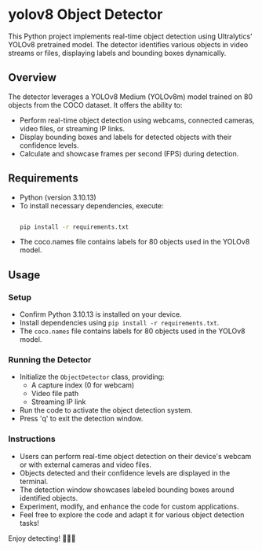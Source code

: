 # yolov8 Object Detector

This Python project implements real-time object detection using Ultralytics' YOLOv8 pretrained model. The detector identifies various objects in video streams or files, displaying labels and bounding boxes dynamically.

## Overview

The detector leverages a YOLOv8 Medium (YOLOv8m) model trained on 80 objects from the COCO dataset. It offers the ability to:

- Perform real-time object detection using webcams, connected cameras, video files, or streaming IP links.
- Display bounding boxes and labels for detected objects with their confidence levels.
- Calculate and showcase frames per second (FPS) during detection.

## Requirements

- Python (version 3.10.13)
- To install necessary dependencies, execute:
  ```bash

  pip install -r requirements.txt
- The coco.names file contains labels for 80 objects used in the YOLOv8 model.

## Usage

### Setup

- Confirm Python 3.10.13 is installed on your device.
- Install dependencies using `pip install -r requirements.txt`.
- The `coco.names` file contains labels for 80 objects used in the YOLOv8 model.

### Running the Detector

- Initialize the `ObjectDetector` class, providing:
  - A capture index (0 for webcam)
  - Video file path
  - Streaming IP link
- Run the code to activate the object detection system.
- Press 'q' to exit the detection window.

### Instructions

- Users can perform real-time object detection on their device's webcam or with external cameras and video files.
- Objects detected and their confidence levels are displayed in the terminal.
- The detection window showcases labeled bounding boxes around identified objects.
- Experiment, modify, and enhance the code for custom applications.
- Feel free to explore the code and adapt it for various object detection tasks!

Enjoy detecting! 🕵️‍♂️🎥